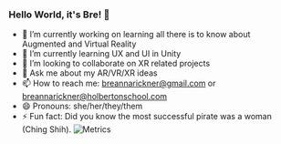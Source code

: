 ### Hello World, it's Bre! 👋

<!--
**brerickner/brerickner** is a ✨ _special_ ✨ repository because its `README.md` (this file) appears on your GitHub profile.-->
- 🔭 I’m currently working on learning all there is to know about Augmented and Virtual Reality
- 🌱 I’m currently learning UX and UI in Unity
- 👯 I’m looking to collaborate on XR related projects
- 💬 Ask me about my AR/VR/XR ideas
- 📫 How to reach me: breannarickner@gmail.com or breannarickner@holbertonschool.com
- 😄 Pronouns: she/her/they/them
- ⚡ Fun fact: Did you know the most successful pirate was a woman (Ching Shih).
![Metrics](https://metrics.lecoq.io/brerickner?template=classic&isocalendar=1&languages=1&contributors=1&projects=1&traffic=1&repositories=1&introduction=1&gists=1&repositories=100&repositories.batch=100&repositories.forks=false&repositories.affiliations=owner&isocalendar.duration=half-year&languages.limit=8&languages.sections=most-used&languages.colors=github&languages.threshold=0%25&languages.indepth=false&languages.recent.load=300&languages.recent.days=14&introduction.title=true&contributors.head=master&contributors.ignored=github-actions%5Bbot%5D%2C%20dependabot%5Bbot%5D%2C%20dependabot-preview%5Bbot%5D&contributors.contributions=false&contributors.sections=contributors&contributors.categories=%7B%0A%20%20%22%F0%9F%93%9A%20Documentation%22%3A%20%5B%22README.md%22%2C%20%22docs%2F**%22%5D%2C%0A%20%20%22%F0%9F%92%BB%20Code%22%3A%20%5B%22source%2F**%22%2C%20%22src%2F**%22%5D%2C%0A%20%20%22%23%EF%B8%8F%E2%83%A3%20Others%22%3A%20%5B%22*%22%5D%0A%7D%0A&projects.limit=4&projects.descriptions=false&config.timezone=America%2FChicago)
